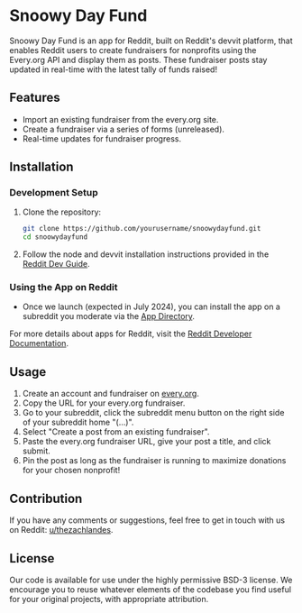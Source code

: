 # Snoowy Day Fund

Snoowy Day Fund is an app for Reddit, built on Reddit's devvit platform, that enables Reddit users to create fundraisers for nonprofits using the Every.org API and display them as posts. These fundraiser posts stay updated in real-time with the latest tally of funds raised!

## Features

- Import an existing fundraiser from the every.org site.
- Create a fundraiser via a series of forms (unreleased).
- Real-time updates for fundraiser progress.

## Installation

### Development Setup

1. Clone the repository:
    ```sh
    git clone https://github.com/yourusername/snoowydayfund.git
    cd snoowydayfund
    ```

2. Follow the node and devvit installation instructions provided in the [Reddit Dev Guide](https://developers.reddit.com/docs/next/dev_guide).

### Using the App on Reddit

- Once we launch (expected in July 2024), you can install the app on a subreddit you moderate via the [App Directory](https://developers.reddit.com/apps/snoowy-day-fund).

For more details about apps for Reddit, visit the [Reddit Developer Documentation](https://developers.reddit.com/docs/next/mod_resources).

## Usage

1. Create an account and fundraiser on [every.org](https://every.org).
2. Copy the URL for your every.org fundraiser.
3. Go to your subreddit, click the subreddit menu button on the right side of your subreddit home "(...)".
4. Select "Create a post from an existing fundraiser".
5. Paste the every.org fundraiser URL, give your post a title, and click submit.
6. Pin the post as long as the fundraiser is running to maximize donations for your chosen nonprofit!

## Contribution

If you have any comments or suggestions, feel free to get in touch with us on Reddit: [u/thezachlandes](https://www.reddit.com/user/thezachlandes).

## License

Our code is available for use under the highly permissive BSD-3 license. We encourage you to reuse whatever elements of the codebase you find useful for your original projects, with appropriate attribution.
